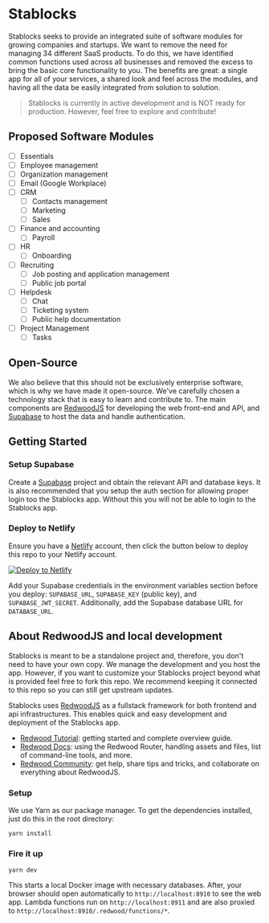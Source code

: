 # Stablocks

Stablocks seeks to provide an integrated suite of software modules for growing companies and startups. We want to remove the need for managing 34 different SaaS products. To do this, we have identified common functions used across all businesses and removed the excess to bring the basic core functionality to you. The benefits are great: a single app for all of your services, a shared look and feel across the modules, and having all the data be easily integrated from solution to solution.

> Stablocks is currently in active development and is NOT ready for production. However, feel free to explore and contribute!

## Proposed Software Modules

- [ ]  Essentials
  - [ ] Employee management
  - [ ] Organization management
  - [ ] Email (Google Workplace)
- [ ] CRM
  - [ ] Contacts management
  - [ ] Marketing
  - [ ] Sales
- [ ] Finance and accounting
  - [ ] Payroll
- [ ] HR
  - [ ] Onboarding
- [ ] Recruiting
  - [ ] Job posting and application management
  - [ ] Public job portal
- [ ] Helpdesk
  - [ ] Chat
  - [ ] Ticketing system
  - [ ] Public help documentation
- [ ] Project Management
  - [ ] Tasks

## Open-Source

We also believe that this should not be exclusively enterprise software, which is why we have made it open-source. We've carefully chosen a technology stack that is easy to learn and contribute to. The main components are [RedwoodJS](https://redwoodjs.com/) for developing the web front-end and API, and [Supabase](https://supabase.com/) to host the data and handle authentication.

## Getting Started

### Setup Supabase

Create a [Supabase](https://supabase.com/) project and obtain the relevant API and database keys. It is also recommended that you setup the auth section for allowing proper login too the Stablocks app. Without this you will not be able to login to the Stablocks app.

### Deploy to Netlify

Ensure you have a [Netlify](https://netlify.com/) account, then click the button below to deploy this repo to your Netlify account.

[![Deploy to Netlify](https://www.netlify.com/img/deploy/button.svg)](https://app.netlify.com/start/deploy?repository=https://github.com/stablocks/stablocks)

Add your Supabase credentials in the environment variables section before you deploy: `SUPABASE_URL`, `SUPABASE_KEY` (public key), and `SUPABASE_JWT_SECRET`. Additionally, add the Supabase database URL for `DATABASE_URL`.

## About RedwoodJS and local development

Stablocks is meant to be a standalone project and, therefore, you don't need to have your own copy. We manage the development and you host the app. However, if you want to customize your Stablocks project beyond what is provided feel free to fork this repo. We recommend keeping it connected to this repo so you can still get upstream updates.

Stablocks uses [RedwoodJS](https://redwoodjs.com/) as a fullstack framework for both frontend and api infrastructures. This enables quick and easy development and deployment of the Stablocks app.

- [Redwood Tutorial](https://redwoodjs.com/tutorial/welcome-to-redwood): getting started and complete overview guide.
- [Redwood Docs](https://redwoodjs.com/docs/introduction): using the Redwood Router, handling assets and files, list of command-line tools, and more.
- [Redwood Community](https://community.redwoodjs.com): get help, share tips and tricks, and collaborate on everything about RedwoodJS.

### Setup

We use Yarn as our package manager. To get the dependencies installed, just do this in the root directory:

```terminal
yarn install
```

### Fire it up

```terminal
yarn dev
```

This starts a local Docker image with necessary databases. After, your browser should open automatically to `http://localhost:8910` to see the web app. Lambda functions run on `http://localhost:8911` and are also proxied to `http://localhost:8910/.redwood/functions/*`.
